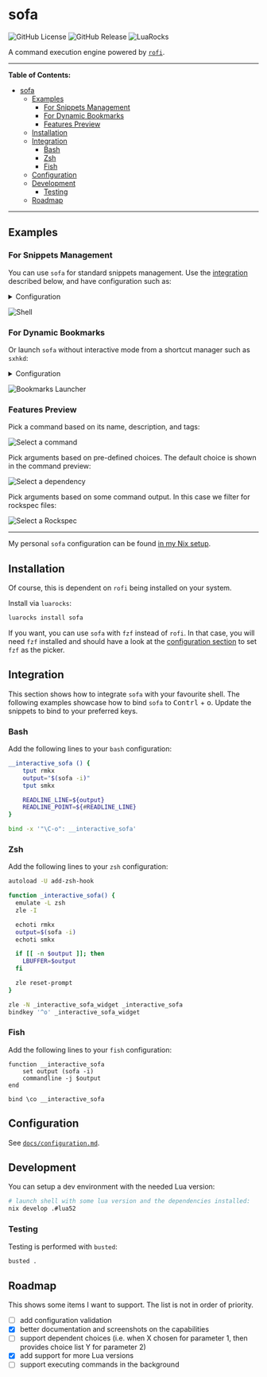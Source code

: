 # sofa

![GitHub License](https://img.shields.io/github/license/f4z3r/sofa?link=https%3A%2F%2Fgithub.com%2Ff4z3r%2Fsofa%2Fblob%2Fmain%2FLICENSE)
![GitHub Release](https://img.shields.io/github/v/release/f4z3r/sofa?logo=github&link=https%3A%2F%2Fgithub.com%2Ff4z3r%2Fsofa%2Freleases)
![LuaRocks](https://img.shields.io/luarocks/v/f4z3r/sofa?logo=lua&link=https%3A%2F%2Fluarocks.org%2Fmodules%2Ff4z3r%2Fsofa)

A command execution engine powered by [`rofi`](https://github.com/davatorium/rofi).

---

**Table of Contents:**

<!--toc:start-->
- [sofa](#sofa)
  - [Examples](#examples)
    - [For Snippets Management](#for-snippets-management)
    - [For Dynamic Bookmarks](#for-dynamic-bookmarks)
    - [Features Preview](#features-preview)
  - [Installation](#installation)
  - [Integration](#integration)
    - [Bash](#bash)
    - [Zsh](#zsh)
    - [Fish](#fish)
  - [Configuration](#configuration)
  - [Development](#development)
    - [Testing](#testing)
  - [Roadmap](#roadmap)
<!--toc:end-->

---

## Examples

### For Snippets Management

You can use `sofa` for standard snippets management. Use the [integration](#integration) described
below, and have configuration such as:

<details>
<summary>Configuration</summary>

```yaml
namespaces:
  lua:
    commands:
      install-local:
        command: luarocks --local make --deps-mode {{ deps_mode }} {{ rockspec }}
        description: Install rock locally
        tags:
        - local
        - luarocks
        interactive: true
        parameters:
          deps_mode:
            default: none
            exclusive: true
            prompt: Install dependencies
            choices:
            - none
            - one
            - all
            - order
          rockspec:
            prompt: Rockspec
            choices: fd -tf -c never '.*\.rockspec$' .
```
</details>

![Shell](./assets/shell.gif)

### For Dynamic Bookmarks

Or launch `sofa` without interactive mode from a shortcut manager such as `sxhkd`:

<details>
<summary>Configuration</summary>

```yaml
namespaces:
  bookmarks:
    commands:
      github:
        command: xdg-open "https://github.com/{{ user }}/{{ project }}"
        description: Open a GitHub project in the browser
        tags:
        - github
        - coding
        parameters:
          user:
            default: f4z3r
            prompt: Choose user
          project:
            prompt: Choose project
```

</details>

![Bookmarks Launcher](./assets/bookmarks.gif)

### Features Preview

Pick a command based on its name, description, and tags:

![Select a command](./assets/select-command.jpg)

Pick arguments based on pre-defined choices. The default choice is shown in the command preview:

![Select a dependency](./assets/select-deps.jpg)

Pick arguments based on some command output. In this case we filter for rockspec files:

![Select a Rockspec](./assets/select-rockspec.jpg)

---

My personal `sofa` configuration can be found
[in my Nix setup](https://github.com/f4z3r/nix/blob/master/home/files/sofa.yaml).

## Installation

Of course, this is dependent on `rofi` being installed on your system.

Install via `luarocks`:

```sh
luarocks install sofa
```

If you want, you can use `sofa` with `fzf` instead of `rofi`. In that case, you will need `fzf`
installed and should have a look at the [configuration
section](./docs/configuration.md#other-configuration) to set `fzf` as the picker.

## Integration

This section shows how to integrate `sofa` with your favourite shell. The following examples
showcase how to bind `sofa` to <kbd>Contrl</kbd> + <kbd>o</kbd>. Update the snippets to bind to your
preferred keys.

### Bash

Add the following lines to your `bash` configuration:

```sh
__interactive_sofa () {
    tput rmkx
    output="$(sofa -i)"
    tput smkx

    READLINE_LINE=${output}
    READLINE_POINT=${#READLINE_LINE}
}

bind -x '"\C-o": __interactive_sofa'
```

### Zsh

Add the following lines to your `zsh` configuration:

```sh
autoload -U add-zsh-hook

function _interactive_sofa() {
  emulate -L zsh
  zle -I

  echoti rmkx
  output=$(sofa -i)
  echoti smkx

  if [[ -n $output ]]; then
    LBUFFER=$output
  fi

  zle reset-prompt
}

zle -N _interactive_sofa_widget _interactive_sofa
bindkey '^o' _interactive_sofa_widget
```

### Fish

Add the following lines to your `fish` configuration:

```fish
function __interactive_sofa
    set output (sofa -i)
    commandline -j $output
end

bind \co __interactive_sofa
```

## Configuration

See [`docs/configuration.md`](./docs/configuration.md).

## Development

You can setup a dev environment with the needed Lua version:

```sh
# launch shell with some lua version and the dependencies installed:
nix develop .#lua52
```

### Testing

Testing is performed with `busted`:

```sh
busted .
```

## Roadmap

This shows some items I want to support. The list is not in order of priority.

- [ ] add configuration validation
- [x] better documentation and screenshots on the capabilities
- [ ] support dependent choices (i.e. when X chosen for parameter 1, then provides choice list Y
      for parameter 2)
- [x] add support for more Lua versions
- [ ] support executing commands in the background
